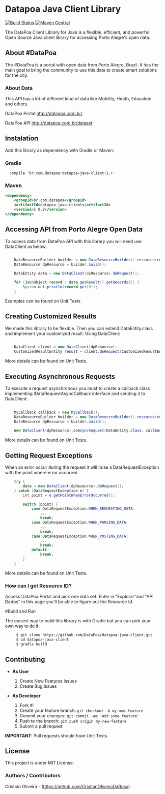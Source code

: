 
# Datapoa Java Client Library
[![Build Status](https://travis-ci.org/cristianoliveira/datapoa-java-client.svg?branch=v1.0.2)](https://travis-ci.org/cristianoliveira/datapoa-java-client) [![Maven Central](https://maven-badges.herokuapp.com/maven-central/br.com.datapoa/datapoa-java-client/badge.svg)](https://maven-badges.herokuapp.com/maven-central/br.com.datapoa/datapoa-java-client)

The DataPoa Client Library for Java is a flexible, efficient, and powerful Open Source Java client library for accessing Porto Alegre's open data.

## About #DataPoa

The #DataPoa is a portal with open data from Porto Alegre, Brazil. It has the main goal to bring the community to use this data to create smart solutions for the city.

### About Data

This API has a lot of different kind of data like Mobility, Heath, Education and others.

DataPoa Portal http://datapoa.com.br/

DataPoa API http://datapoa.com.br/dataset

## Instalation

Add this library as dependency with Gradle or Maven:

### Gradle
```
  compile 'br.com.datapoa:datapoa-java-client:1.+'
```

### Maven
```xml
<dependency>
    <groupId>br.com.datapoa</groupId>
    <artifactId>datapoa-java-client</artifactId>
    <version>1.0.2</version>
</dependency>
```

## Accessing API from Porto Alegre Open Data

To access data from DataPoa API with this library you will need use DataClient as below:

```java

    DataResourceBuilder builder = new DataResourceBuilder().resource(resourceId);
    DataResource dpResource = builder.build();
    
    DataEntity data = new DataClient(dpResource).doRequest();

    for (JsonObject record : data.getResult().getRecords()) {
        System.out.println(record.get(0));
    }

```
Examples can be found on Unit Tests

## Creating Customized Results

We made this library to be flexible. Then you can extend DataEntity.class and implement your customized result. Using DataClient:

```java
 
    DataClient client = new DataClient(dpResource);
    CustomizedResultEntity result = client.doRequest(CustomizedResultEntity.class);

```
More details can be found on Unit Tests.

## Executing Asynchronous Requests

To execute a request asynchronous you must to create a callback class implementing IDataRequestAsyncCallback<MyEntity> interface and sending it to DataClient:

```java
    
    MyCallback callback = new MyCallback();
    DataResourceBuilder builder = new DataResourceBuilder().resource(resourceId);
    DataResource dpResource = builder.build();
    
    new DataClient(dpResource).doAsyncRequest(DataEntity.class, callback);

```
More details can be found on Unit Tests.

## Getting Request Exceptions

When an error occur during the request it will raise a DataRequestException with the point where error occurred

```java
    try {
        data = new DataClient(dpResource).doRequest();
    } catch (DataRequestException e) {
        int point = e.getPointWhenErrorOccurred();

        switch (point) {
            case DataRequestException.WHEN_REQUESTING_DATA:
                ...
                break;
            case DataRequestException.WHEN_PARSING_DATA:
                ...
                break;
            case DataRequestException.WHEN_POSTING_DATA:
                ...
                break;
            default:
                break;
        }
    }

```
More details can be found on Unit Tests.

### How can I get Resource ID?

Access DataPoa Portal and pick one data set. Enter in "Explorar"and "API Dados" in this page you'll be able to figure out the Resource Id. 

#Build and Run

The easiest way to build this library is with Gradle but you can pick your own way to do it.

```bash
     $ git clone https://github.com/DataPoa/datapoa-java-client.git
     $ cd datapoa-java-client
     $ gradle build

```

## Contributing

- **As User**

   1. Create New Features Issues
   2. Create Bug Issues

- **As Developer**

   1. Fork it!
   2. Create your feature branch: `git checkout -b my-new-feature`
   3. Commit your changes: `git commit -am 'Add some feature'`
   4. Push to the branch: `git push origin my-new-feature`
   5. Submit a pull request

**IMPORTANT**: Pull requests should have Unit Tests.

## License
This project is under MIT License.

### Authors / Contributors
Cristian Oliveira - (https://github.com/CristianOliveiraDaRosa)
